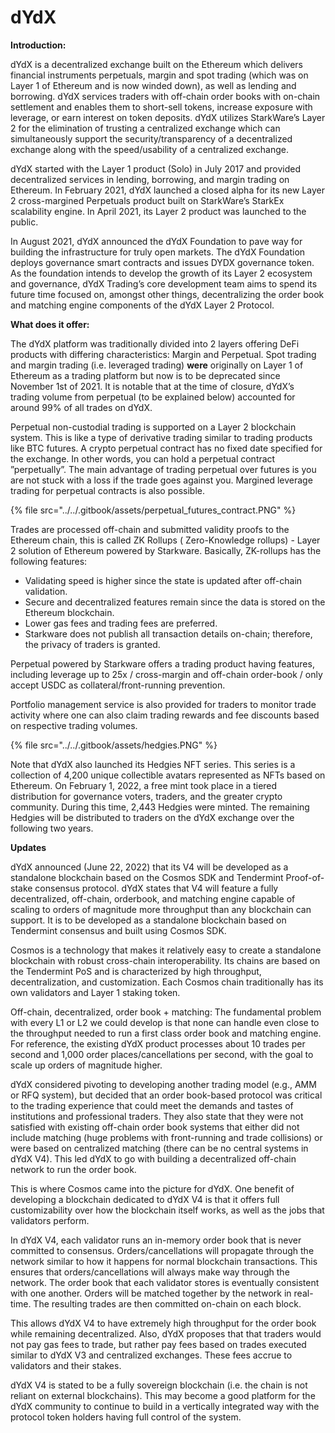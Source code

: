 # dYdX

**Introduction:**&#x20;

dYdX is a decentralized exchange built on the Ethereum which delivers financial instruments perpetuals, margin and spot trading (which was on Layer 1 of Ethereum and is now winded down), as well as lending and borrowing. dYdX services traders with off-chain order books with on-chain settlement and enables them to short-sell tokens, increase exposure with leverage, or earn interest on token deposits. dYdX utilizes StarkWare’s Layer 2 for the elimination of trusting a centralized exchange which can simultaneously support the security/transparency of a decentralized exchange along with the speed/usability of a centralized exchange.&#x20;

dYdX started with the Layer 1 product (Solo) in July 2017 and provided decentralized services in lending, borrowing, and margin trading on Ethereum. In February 2021, dYdX launched a closed alpha for its new Layer 2 cross-margined Perpetuals product built on StarkWare’s StarkEx scalability engine. In April 2021, its Layer 2 product was launched to the public.&#x20;

In August 2021, dYdX announced the dYdX Foundation to pave way for building the infrastructure for truly open markets. The dYdX Foundation deploys governance smart contracts and issues DYDX governance token. As the foundation intends to develop the growth of its Layer 2 ecosystem and governance, dYdX Trading’s core development team aims to spend its future time focused on, amongst other things, decentralizing the order book and matching engine components of the dYdX Layer 2 Protocol.&#x20;

**What does it offer:**

The dYdX platform was traditionally divided into 2 layers offering DeFi products with differing characteristics: Margin and Perpetual. Spot trading and margin trading (i.e. leveraged trading) **were** originally on Layer 1 of Ethereum as a trading platform but now is to be deprecated since November 1st of 2021. It is notable that at the time of closure, dYdX’s trading volume from perpetual (to be explained below) accounted for around 99% of all trades on dYdX.&#x20;

Perpetual non-custodial trading is supported on a Layer 2 blockchain system. This is like a type of derivative trading similar to trading products like BTC futures. A crypto perpetual contract has no fixed date specified for the exchange. In other words, you can hold a perpetual contract ”perpetually”. The main advantage of trading perpetual over futures is you are not stuck with a loss if the trade goes against you. Margined leverage trading for perpetual contracts is also possible.

{% file src="../../.gitbook/assets/perpetual_futures_contract.PNG" %}

Trades are processed off-chain and submitted validity proofs to the Ethereum chain, this is called ZK Rollups ( Zero-Knowledge rollups) - Layer 2 solution of Ethereum powered by Starkware. Basically, ZK-rollups has the following features:

* Validating speed is higher since the state is updated after off-chain validation.&#x20;
* Secure and decentralized features remain since the data is stored on the Ethereum blockchain.&#x20;
* Lower gas fees and trading fees are preferred.&#x20;
* Starkware does not publish all transaction details on-chain; therefore, the privacy of traders is granted.&#x20;

Perpetual powered by Starkware offers a trading product having features, including leverage up to 25x / cross-margin and off-chain order-book / only accept USDC as collateral/front-running prevention.&#x20;

Portfolio management service is also provided for traders to monitor trade activity where one can also claim trading rewards and fee discounts based on respective trading volumes.

{% file src="../../.gitbook/assets/hedgies.PNG" %}

Note that dYdX also launched its Hedgies NFT series. This series is a collection of 4,200 unique collectible avatars represented as NFTs based on Ethereum. On February 1, 2022, a free mint took place in a tiered distribution for governance voters, traders, and the greater crypto community. During this time, 2,443 Hedgies were minted. The remaining Hedgies will be distributed to traders on the dYdX exchange over the following two years.&#x20;

**Updates**&#x20;

dYdX announced (June 22, 2022) that its V4 will be developed as a standalone blockchain based on the Cosmos SDK and Tendermint Proof-of-stake consensus protocol. dYdX states that V4 will feature a fully decentralized, off-chain, orderbook, and matching engine capable of scaling to orders of magnitude more throughput than any blockchain can support. It is to be developed as a standalone blockchain based on Tendermint consensus and built using Cosmos SDK.&#x20;

Cosmos is a technology that makes it relatively easy to create a standalone blockchain with robust cross-chain interoperability. Its chains are based on the Tendermint PoS and is characterized by high throughput, decentralization, and customization. Each Cosmos chain traditionally has its own validators and Layer 1 staking token.

Off-chain, decentralized, order book + matching: The fundamental problem with every L1 or L2 we could develop is that none can handle even close to the throughput needed to run a first class order book and matching engine. For reference, the existing dYdX product processes about 10 trades per second and 1,000 order places/cancellations per second, with the goal to scale up orders of magnitude higher.

dYdX considered pivoting to developing another trading model (e.g., AMM or RFQ system), but decided that an order book-based protocol was critical to the trading experience that could meet the demands and tastes of institutions and professional traders. They also state that they were not satisfied with existing off-chain order book systems that either did not include matching (huge problems with front-running and trade collisions) or were based on centralized matching (there can be no central systems in dYdX V4). This led dYdX to go with building a decentralized off-chain network to run the order book.&#x20;

This is where Cosmos came into the picture for dYdX. One benefit of developing a blockchain dedicated to dYdX V4 is that it offers full customizability over how the blockchain itself works, as well as the jobs that validators perform.&#x20;

In dYdX V4, each validator runs an in-memory order book that is never committed to consensus. Orders/cancellations will propagate through the network similar to how it happens for normal blockchain transactions. This ensures that orders/cancellations will always make way through the network. The order book that each validator stores is eventually consistent with one another. Orders will be matched together by the network in real-time. The resulting trades are then committed on-chain on each block.&#x20;

This allows dYdX V4 to have extremely high throughput for the order book while remaining decentralized. Also, dYdX proposes that that traders would not pay gas fees to trade, but rather pay fees based on trades executed similar to dYdX V3 and centralized exchanges. These fees accrue to validators and their stakes.&#x20;

dYdX V4 is stated to be a fully sovereign blockchain (i.e. the chain is not reliant on external blockchains). This may become a good platform for the dYdX community to continue to build in a vertically integrated way with the protocol token holders having full control of the system.
